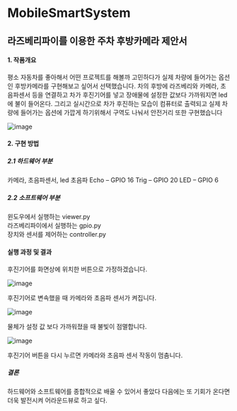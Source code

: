 # MobileSmartSystem
## 라즈베리파이를 이용한 주차 후방카메라 제안서

<h4>1. 작품개요</h4>
평소 자동차를 좋아해서 어떤 프로젝트를 해볼까 고민하다가 실제 차량에 들어가는 옵션인 후방카메라를 구현해보고 싶어서 선택했습니다. 차의 후방에 라즈베리와 카메라, 초음파센서 등을 연결하고 차가 후진기어를 넣고 장애물에 설정한 값보다 가까워지면 led에 불이 들어온다. 그리고 실시간으로 차가 후진하는 모습이 컴퓨터로 출력되고 실제 차량에 들어가는 옵션에 가깝게 하기위해서 구역도 나눠서 안전거리 또한 구현했습니다

![image](https://github.com/JungHanLeee/MobileSmartSystem/assets/89134202/36bc4db8-ccd4-4be6-92cd-31198f47e264)

<h4>2. 구현 방법</h4>
<h5>2.1 하드웨어 부분</h5>
카메라, 초음파센서, led
초음파 Echo – GPIO 16
       Trig – GPIO 20
	LED – GPIO 6

<h5>2.2 소프트웨어 부분</h5>
윈도우에서 실행하는 viewer.py <br>
라즈베리파이에서 실행하는 gpio.py <br>
장치와 센서를 제어하는 controller.py <br>

<h4>실행 과정 및 결과</h4>
후진기어를 화면상에 위치한 버튼으로 가정하겠습니다.

![image](https://github.com/JungHanLeee/MobileSmartSystem/assets/89134202/da81fd3e-4e33-4afb-83c7-1cb873c6cd38)

후진기어로 변속했을 때 카메라와 초음파 센서가 켜집니다.

![image](https://github.com/JungHanLeee/MobileSmartSystem/assets/89134202/5168aaf5-e96f-4d69-9408-4c4d2fc9f124)

물체가 설정 값 보다 가까워졌을 때 불빛이 점멸합니다.

![image](https://github.com/JungHanLeee/MobileSmartSystem/assets/89134202/8f24b027-922a-40e2-886c-9e1e9f4e4034)

후진기어 버튼을 다시 누르면 카메라와 초음파 센서 작동이 멈춤니다.

<h5>결론</h5>
하드웨어와 소프트웨어를 종합적으로 배울 수 있어서 좋았다 다음에는 또 기회가 온다면 더욱 발전시켜 어라운드뷰로 하고 싶다.
